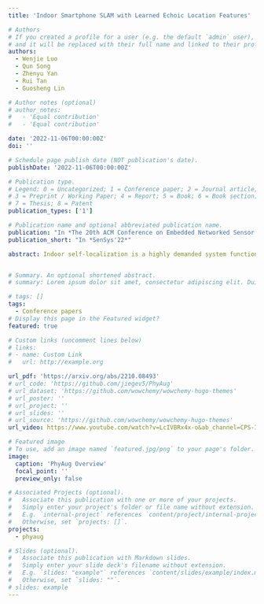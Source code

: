 ```yaml
---
title: 'Indoor Smartphone SLAM with Learned Echoic Location Features'

# Authors
# If you created a profile for a user (e.g. the default `admin` user), write the username (folder name) here
# and it will be replaced with their full name and linked to their profile.
authors:
  - Wenjie Luo
  - Qun Song
  - Zhenyu Yan
  - Rui Tan
  - Guosheng Lin

# Author notes (optional)
# author_notes:
#   - 'Equal contribution'
#   - 'Equal contribution'

date: '2022-11-06T00:00:00Z'
doi: ''

# Schedule page publish date (NOT publication's date).
publishDate: '2022-11-06T00:00:00Z'

# Publication type.
# Legend: 0 = Uncategorized; 1 = Conference paper; 2 = Journal article;
# 3 = Preprint / Working Paper; 4 = Report; 5 = Book; 6 = Book section;
# 7 = Thesis; 8 = Patent
publication_types: ['1']

# Publication name and optional abbreviated publication name.
publication: "In *The 20th ACM Conference on Embedded Networked Sensor Systems*"
publication_short: "In *SenSys'22*"

abstract: Indoor self-localization is a highly demanded system function for smartphones. The current solutions based on inertial, radio frequency, and geomagnetic sensing may have degraded performance when their limiting factors take effect. In this paper, we present a new indoor simultaneous localization and mapping (SLAM) system that utilizes the smartphone's built-in audio hardware and inertial measurement unit (IMU). Our system uses a smartphone's loudspeaker to emit near-inaudible chirps and then the microphone to record the acoustic echoes from the indoor environment. Our profiling measurements show that the echoes carry location information with sub-meter granularity. To enable SLAM, we apply contrastive learning to construct an echoic location feature (ELF) extractor, such that the loop closures on the smartphone's trajectory can be accurately detected from the associated ELF trace. The detection results effectively regulate the IMU-based trajectory reconstruction. Extensive experiments show that our ELF-based SLAM achieves median localization errors of 0.1m, 0.53m, and 0.4m on the reconstructed trajectories in a living room, an office, and a shopping mall, and outperforms the Wi-Fi and geomagnetic SLAM systems.


# Summary. An optional shortened abstract.
# summary: Lorem ipsum dolor sit amet, consectetur adipiscing elit. Duis posuere tellus ac convallis placerat. Proin tincidunt magna sed ex sollicitudin condimentum.

# tags: []
tags:
  - Conference papers
# Display this page in the Featured widget?
featured: true

# Custom links (uncomment lines below)
# links:
# - name: Custom Link
#   url: http://example.org

url_pdf: 'https://arxiv.org/abs/2210.08493'
# url_code: 'https://github.com/jiegev5/PhyAug'
# url_dataset: 'https://github.com/wowchemy/wowchemy-hugo-themes'
# url_poster: ''
# url_project: ''
# url_slides: ''
# url_source: 'https://github.com/wowchemy/wowchemy-hugo-themes'
url_video: https://www.youtube.com/watch?v=LcIVBRx4x-o&ab_channel=CPS-IoTWeek-IPSN

# Featured image
# To use, add an image named `featured.jpg/png` to your page's folder.
image:
  caption: 'PhyAug Overview'
  focal_point: ''
  preview_only: false

# Associated Projects (optional).
#   Associate this publication with one or more of your projects.
#   Simply enter your project's folder or file name without extension.
#   E.g. `internal-project` references `content/project/internal-project/index.md`.
#   Otherwise, set `projects: []`.
projects:
  - phyaug

# Slides (optional).
#   Associate this publication with Markdown slides.
#   Simply enter your slide deck's filename without extension.
#   E.g. `slides: "example"` references `content/slides/example/index.md`.
#   Otherwise, set `slides: ""`.
# slides: example
---
```

<!-- 
{{% callout note %}}
Click the _Cite_ button above to demo the feature to enable visitors to import publication metadata into their reference management software.
{{% /callout %}}

{{% callout note %}}
Create your slides in Markdown - click the _Slides_ button to check out the example.
{{% /callout %}}

Supplementary notes can be added here, including [code, math, and images](https://wowchemy.com/docs/writing-markdown-latex/). -->

